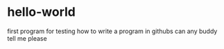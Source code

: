 # hello-world
first program for testing
how to write a program in githubs 
can any buddy tell me please
